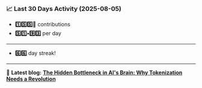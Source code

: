 <!--START_STATS-->
### 📈 Last 30 Days Activity (2025-08-05)  
- **1️⃣5️⃣5️⃣🎱** contributions  
- **5️⃣1️⃣•9️⃣3️⃣** per day
---
- **6️⃣6️⃣** day streak!
---
📝 **Latest blog:** [**The Hidden Bottleneck in AI's Brain: Why Tokenization Needs a Revolution**](https://andriak.com/blog/tokenization-revolution)
<!--END_STATS-->
